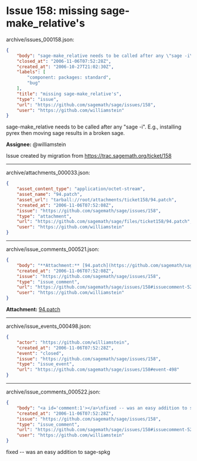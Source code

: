 # Issue 158: missing sage-make_relative's

archive/issues_000158.json:
```json
{
    "body": "sage-make_relative needs to be called after any \"sage -i\".  E.g., installing pyrex\nthen moving sage results in a broken sage.\n\n**Assignee:** @williamstein\n\nIssue created by migration from https://trac.sagemath.org/ticket/158\n\n",
    "closed_at": "2006-11-06T07:52:28Z",
    "created_at": "2006-10-27T21:02:30Z",
    "labels": [
        "component: packages: standard",
        "bug"
    ],
    "title": "missing sage-make_relative's",
    "type": "issue",
    "url": "https://github.com/sagemath/sage/issues/158",
    "user": "https://github.com/williamstein"
}
```
sage-make_relative needs to be called after any "sage -i".  E.g., installing pyrex
then moving sage results in a broken sage.

**Assignee:** @williamstein

Issue created by migration from https://trac.sagemath.org/ticket/158





---

archive/attachments_000033.json:
```json
{
    "asset_content_type": "application/octet-stream",
    "asset_name": "94.patch",
    "asset_url": "tarball://root/attachments/ticket158/94.patch",
    "created_at": "2006-11-06T07:52:08Z",
    "issue": "https://github.com/sagemath/sage/issues/158",
    "type": "attachment",
    "url": "https://github.com/sagemath/sage/files/ticket158/94.patch",
    "user": "https://github.com/williamstein"
}
```



---

archive/issue_comments_000521.json:
```json
{
    "body": "**Attachment:** [94.patch](https://github.com/sagemath/sage/files/ticket158/94.patch)",
    "created_at": "2006-11-06T07:52:08Z",
    "issue": "https://github.com/sagemath/sage/issues/158",
    "type": "issue_comment",
    "url": "https://github.com/sagemath/sage/issues/158#issuecomment-521",
    "user": "https://github.com/williamstein"
}
```

**Attachment:** [94.patch](https://github.com/sagemath/sage/files/ticket158/94.patch)



---

archive/issue_events_000498.json:
```json
{
    "actor": "https://github.com/williamstein",
    "created_at": "2006-11-06T07:52:28Z",
    "event": "closed",
    "issue": "https://github.com/sagemath/sage/issues/158",
    "type": "issue_event",
    "url": "https://github.com/sagemath/sage/issues/158#event-498"
}
```



---

archive/issue_comments_000522.json:
```json
{
    "body": "<a id='comment:1'></a>\nfixed -- was an easy addition to sage-spkg",
    "created_at": "2006-11-06T07:52:28Z",
    "issue": "https://github.com/sagemath/sage/issues/158",
    "type": "issue_comment",
    "url": "https://github.com/sagemath/sage/issues/158#issuecomment-522",
    "user": "https://github.com/williamstein"
}
```

<a id='comment:1'></a>
fixed -- was an easy addition to sage-spkg
